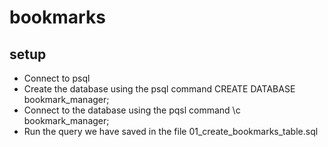 # bookmarks

## setup 
  * Connect to psql
  * Create the database using the psql command CREATE DATABASE bookmark_manager;
  * Connect to the database using the pqsl command \c bookmark_manager;
  * Run the query we have saved in the file 01_create_bookmarks_table.sql
